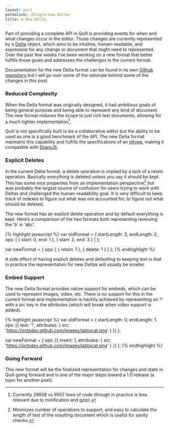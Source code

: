 ```yaml
---
layout: post
permalink: /blog/a-new-delta/
title: A New Delta
---
```


Part of providing a complete API in Quill is providing events for when and what changes occur in the editor. Those changes are currently represented by a [Delta](/docs/deltas/) object, which aims to be intuitive, human-readable, and expressive for any change or document that might need to represented. Over the past few weeks I’ve been working on a new format that better fulfills those goals and addresses the challenges in the current format.

Documentation for the new Delta format can be found in its own [Github repository](https://github.com/ottypes/rich-text) but I will go over some of the rationale behind some of the changes in this post.

<!-- more -->

### Reduced Complexity

When the Delta format was originally designed, it had ambitious goals of being general purpose and being able to represent any kind of document. The new format reduces the scope to just rich text documents, allowing for a much tighter implementation[^1].

Quill is not specifically built to be a collaborative editor but the ability to be used as one is a good benchmark of the API. The new Delta format maintains this capability and fulfills the specifications of an [ottype](https://github.com/ottypes/docs), making it compatible with [ShareJS](https://github.com/share/ShareJS).


### Explicit Deletes

In the current Delta format, a delete operation is implied by a lack of a retain operation. Basically everything is deleted unless you say it should be kept. This has some nice properties from an implementation perspective[^2] but was probably the largest source of confusion for users trying to work with Deltas and challenged the human-readability goal. It is very difficult to keep track of indexes to figure out what was not accounted for, to figure out what should be deleted.

The new format has an explicit delete operation and by default everything is kept. Here’s a comparison of the two formats both representing removing the ‘b’ in ‘abc’.

{% highlight javascript %}
var oldFormat = {
  startLength: 3,
  endLength: 2,
  ops: [
    { start: 0, end: 1 },
    { start: 2, end: 3 }
  ]
};

var newFormat = {
  ops: [
    { retain: 1 },
    { delete: 1 }
  ]
};
{% endhighlight %}

A side effect of having explicit deletes and defaulting to keeping text is that in practice the representation for new Deltas will usually be smaller.

### Embed Support

The new Delta format provides native support for embeds, which can be used to represent images, video, etc. There is no support for this in the current format and implementation is hackily achieved by representing an ‘!’ with a src key in the attributes (which will break when video support is added).

{% highlight javascript %}
var oldFormat = {
  startLength: 0,
  endLength: 1,
  ops: [{
    text: '!',
    attributes: { src: 'https://octodex.github.com/images/labtocat.png' }
  }]
};

var newFormat = {
  ops: [{
    insert: 1, attributes: { src: 'https://octodex.github.com/images/labtocat.png' }
  }]
};
{% endhighlight %}

### Going Forward

This new format will be the finalized representation for changes and state in Quill going forward and is one of the major steps toward a 1.0 release (a topic for another post).


[^1]: Currently 28658 vs 9507 lines of code (though in practice is less relevant due to minification and gzip).
[^2]: Minimizes number of operations to support, and easy to calculate the length of text of the resulting document which is useful for sanity checks.
